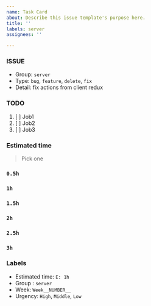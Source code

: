 ```yaml
---
name: Task Card
about: Describe this issue template's purpose here.
title: ''
labels: server
assignees: ''

---
```


### ISSUE
- Group:  `server`
- Type: `bug`, `feature`, `delete`, `fix`
- Detail: fix actions from client redux

### TODO
1. [ ] Job1
2. [ ] Job2
3. [ ] Job3

### Estimated time
> Pick one
### `0.5h`
### `1h`
### `1.5h`
### `2h`
### `2.5h`
### `3h`

### Labels
- Estimated time: `E: 1h`
- Group : `server`
- Week: `Week__NUMBER__`
- Urgency: `High`, `Middle`, `Low`
